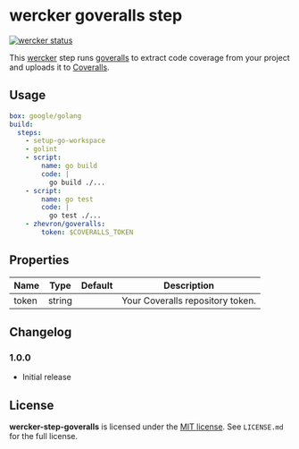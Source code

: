 # wercker goveralls step

[![wercker status](https://app.wercker.com/status/5f86828180437545e3c8cd6131de2e3c/m "wercker status")](https://app.wercker.com/project/bykey/5f86828180437545e3c8cd6131de2e3c)

This [wercker](http://wercker.com) step runs [goveralls](https://github.com/mattn/goveralls)
to extract code coverage from your project and uploads it to [Coveralls](https://coveralls.io/).

## Usage

```yaml
box: google/golang
build:
  steps:
    - setup-go-workspace
    - golint
    - script:
        name: go build
        code: |
          go build ./...
    - script:
        name: go test
        code: |
          go test ./...
    - zhevron/goveralls:
        token: $COVERALLS_TOKEN
```

## Properties

Name     | Type   | Default                 | Description
-------- | ------ | ----------------------- | -------------------
token    | string |                         | Your Coveralls repository token.

## Changelog

### 1.0.0

- Initial release

## License

**wercker-step-goveralls** is licensed under the [MIT license](http://opensource.org/licenses/MIT).
See `LICENSE.md` for the full license.
